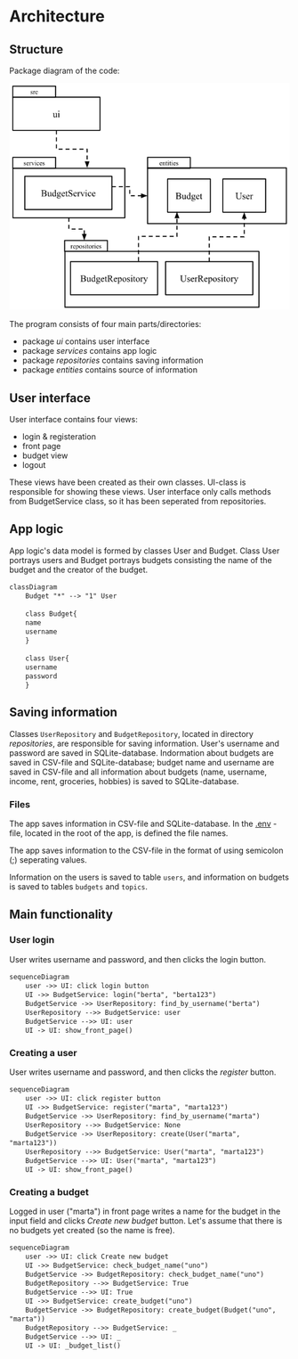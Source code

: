 # Architecture

## Structure

Package diagram of the code:

![Package diagram](./pakkauskaavio.png)

The program consists of four main parts/directories:
- package *ui* contains user interface
- package *services* contains app logic
- package *repositories* contains saving information
- package *entities* contains source of information

## User interface

User interface contains four views:
- login & registeration
- front page
- budget view
- logout

These views have been created as their own classes. UI-class is responsible for showing these views. User interface only calls methods from BudgetService class, so it has been seperated from repositories.

## App logic

App logic's data model is formed by classes User and Budget.
Class User portrays users and Budget portrays budgets consisting the name of the budget and the creator of the budget.

```mermaid
classDiagram
    Budget "*" --> "1" User

    class Budget{
    name
    username
    }

    class User{
    username
    password
    }
```

## Saving information

Classes `UserRepository` and `BudgetRepository`, located in directory *repositories*, are responsible for saving information. User's username and password are saved in SQLite-database. Indormation about budgets are saved in CSV-file and SQLite-database; budget name and username are saved in CSV-file and all information about budgets (name, username, income, rent, groceries, hobbies) is saved to SQLite-database.

### Files

The app saves information in CSV-file and SQLite-database. In the [.env](https://github.com/eveliinaalikoski/ohte-harjoitustyo/blob/master/.env) -file, located in the root of the app, is defined the file names.

The app saves information to the CSV-file in the format of using semicolon (;) seperating values.

Information on the users is saved to table `users`, and information on budgets is saved to tables `budgets` and `topics`.

## Main functionality

### User login

User writes username and password, and then clicks the login button.

```mermaid
sequenceDiagram
    user ->> UI: click login button
    UI ->> BudgetService: login("berta", "berta123")
    BudgetService ->> UserRepository: find_by_username("berta")
    UserRepository -->> BudgetService: user
    BudgetService -->> UI: user
    UI -> UI: show_front_page()
```

### Creating a user

User writes username and password, and then clicks the *register* button.

```mermaid
sequenceDiagram
    user ->> UI: click register button
    UI ->> BudgetService: register("marta", "marta123")
    BudgetService ->> UserRepository: find_by_username("marta")
    UserRepository -->> BudgetService: None
    BudgetService ->> UserRepository: create(User("marta", "marta123"))
    UserRepository -->> BudgetService: User("marta", "marta123")
    BudgetService -->> UI: User("marta", "marta123")
    UI -> UI: show_front_page()
```

### Creating a budget

Logged in user ("marta") in front page writes a name for the budget in the input field and clicks *Create new budget* button. Let's assume that there is no budgets yet created (so the name is free).

```mermaid
sequenceDiagram
    user ->> UI: click Create new budget
    UI ->> BudgetService: check_budget_name("uno")
    BudgetService ->> BudgetRepository: check_budget_name("uno")
    BudgetRepository -->> BudgetService: True
    BudgetService -->> UI: True
    UI ->> BudgetService: create_budget("uno")
    BudgetService ->> BudgetRepository: create_budget(Budget("uno", "marta"))
    BudgetRepository -->> BudgetService: _
    BudgetService -->> UI: _
    UI -> UI: _budget_list()
```